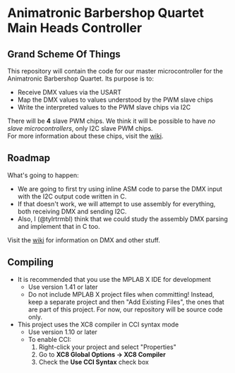 Animatronic Barbershop Quartet Main Heads Controller
====================================================

Grand Scheme Of Things
----------------------

This repository will contain the code for our master microcontroller for the Animatronic Barbershop Quartet. Its purpose is to:

* Receive DMX values via the USART
* Map the DMX values to values understood by the PWM slave chips
* Write the interpreted values to the PWM slave chips via I2C

There will be __4__ slave PWM chips. We think it will be possible to have *no slave microcontrollers*, only I2C slave PWM chips.  
For more information about these chips, visit the [wiki].

Roadmap
-------

What's going to happen:

* We are going to first try using inline ASM code to parse the DMX input with the I2C output code written in C.
* If that doesn't work, we will attempt to use assembly for everything, both receiving DMX and sending I2C.
* Also, I (@tylrtrmbl) think that we could study the assembly DMX parsing and implement that in C too.

Visit the [wiki] for information on DMX and other stuff.

Compiling
---------

* It is recommended that you use the MPLAB X IDE for development
  * Use version 1.41 or later
  * Do not include MPLAB X project files when committing! Instead, keep a separate project and then "Add Existing Files", the ones that are part of this project. For now, our repository will be source code only.
* This project uses the XC8 compiler in CCI syntax mode
  * Use version 1.10 or later
  * To enable CCI:
    1. Right-click your project and select "Properties"
    2. Go to __XC8 Global Options -> XC8 Compiler__
    3. Check the __Use CCI Syntax__ check box

[wiki]: https://github.com/teslaworksumn/HeadMaster/wiki
